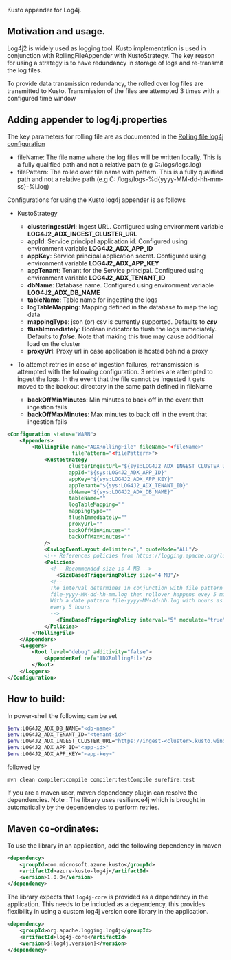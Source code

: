 Kusto appender for Log4j.

Motivation and usage.
----------------------
Log4j2 is widely used as logging tool. Kusto implementation
is used in conjunction with RollingFileAppender with KustoStrategy.
The key reason for using a strategy is to have redundancy in storage
of logs and re-transmit the log files.

To provide data transmission redundancy, the rolled over log files are
transmitted to Kusto. Transmission of the files are attempted 3 times
with a configured time window


Adding appender to log4j.properties
----------------------
The key parameters for rolling file are as documented in
the [Rolling file log4j configuration](https://logging.apache.org/log4j/2.x/manual/appenders.html#RollingFileAppender)

- fileName: The file name where the log files will be written locally. This is a fully qualified path and not a
  relative path (e.g C:/logs/logs.log)
- filePattern: The rolled over file name with pattern. This is a fully qualified path and not a relative path (e.g C:
  /logs/logs-%d{yyyy-MM-dd-hh-mm-ss}-%i.log)

Configurations for using the Kusto log4j appender is as follows

- KustoStrategy
    - **clusterIngestUrl**: Ingest URL. Configured using environment variable **LOG4J2_ADX_INGEST_CLUSTER_URL**
    - **appId**: Service principal application id. Configured using environment variable **LOG4J2_ADX_APP_ID**
    - **appKey**: Service principal application secret. Configured using environment variable **LOG4J2_ADX_APP_KEY**
    - **appTenant**: Tenant for the Service principal. Configured using environment variable **LOG4J2_ADX_TENANT_ID**
    - **dbName**: Database name. Configured using environment variable **LOG4J2_ADX_DB_NAME**
    - **tableName**: Table name for ingesting the logs
    - **logTableMapping**: Mapping defined in the database to map the log data
    - **mappingType**: json (or) csv is currently supported. Defaults to **_csv_**
    - **flushImmediately**: Boolean indicator to flush the logs immediately. Defaults to **_false_**. Note that making
      this true may cause additional load on the cluster
    - **proxyUrl**: Proxy url in case application is hosted behind a proxy

- To attempt retries in case of ingestion failures, retransmission is attempted with the following configuration. 3
  retries are attempted to ingest the logs. In the event that the file cannot be ingested it gets moved to the backout
  directory in the same path defined in fileName

    - **backOffMinMinutes**: Min minutes to back off in the event that ingestion fails
    - **backOffMaxMinutes**: Max minutes to back off in the event that ingestion fails

```xml
<Configuration status="WARN">
    <Appenders>
        <RollingFile name="ADXRollingFile" fileName="<fileName>"
                     filePattern="<filePattern>">
            <KustoStrategy
                    clusterIngestUrl="${sys:LOG4J2_ADX_INGEST_CLUSTER_URL}"
                    appId="${sys:LOG4J2_ADX_APP_ID}"
                    appKey="${sys:LOG4J2_ADX_APP_KEY}"
                    appTenant="${sys:LOG4J2_ADX_TENANT_ID}"
                    dbName="${sys:LOG4J2_ADX_DB_NAME}"
                    tableName=""
                    logTableMapping=""
                    mappingType=""
                    flushImmediately=""
                    proxyUrl=""
                    backOffMinMinutes=""
                    backOffMaxMinutes=""
            />
            <CsvLogEventLayout delimiter="," quoteMode="ALL"/>
            <!-- References policies from https://logging.apache.org/log4j/2.x/manual/appenders.html -->
            <Policies>
              <!-- Recommended size is 4 MB -->
                <SizeBasedTriggeringPolicy size="4 MB"/>
              <!-- 
              The interval determines in conjunction with file pattern the time for rollup. If file has pattern
              file-yyyy-MM-dd-hh-mm.log then rollover happens evey 5 minutes (interval below)
              With a date pattern file-yyyy-MM-dd-hh.log with hours as the most specific item, rollover would happen
              every 5 hours 
              -->
                <TimeBasedTriggeringPolicy interval="5" modulate="true"/>
            </Policies>
        </RollingFile>
    </Appenders>
    <Loggers>
        <Root level="debug" additivity="false">
            <AppenderRef ref="ADXRollingFile"/>
        </Root>
    </Loggers>
</Configuration>
```

How to build:
----------------------
In power-shell the following can be set

```sh
$env:LOG4J2_ADX_DB_NAME="<db-name>"
$env:LOG4J2_ADX_TENANT_ID="<tenant-id>"                   
$env:LOG4J2_ADX_INGEST_CLUSTER_URL="https://ingest-<cluster>.kusto.windows.net"
$env:LOG4J2_ADX_APP_ID="<app-id>"
$env:LOG4J2_ADX_APP_KEY="<app-key>" 
```
followed by 

```mvn clean compiler:compile compiler:testCompile surefire:test```

If you are a maven user, maven dependency plugin can resolve the dependencies. 
Note : The library uses resilience4j which is brought in automatically by the dependencies to perform retries.

Maven co-ordinates:
----------------------
To use the library in an application, add the following dependency in maven
```xml
<dependency>
    <groupId>com.microsoft.azure.kusto</groupId>
    <artifactId>azure-kusto-log4j</artifactId>
    <version>1.0.0</version>
</dependency>
```
The library expects that `log4j-core` is provided as a dependency in the application. This needs to be included as a 
dependency, this provides flexibility in using a custom log4j version core library in the application.
```xml
<dependency>
    <groupId>org.apache.logging.log4j</groupId>
    <artifactId>log4j-core</artifactId>
    <version>${log4j.version}</version>
</dependency>
```
